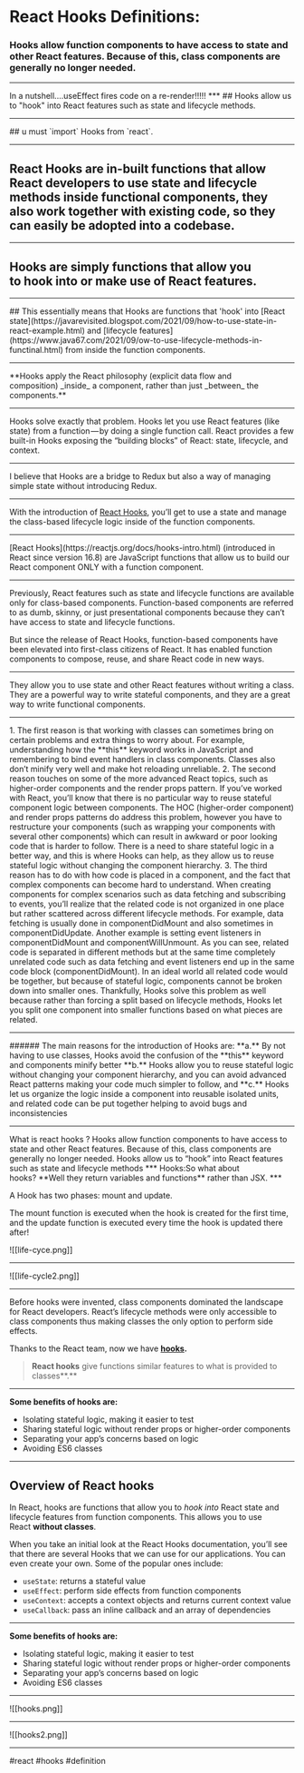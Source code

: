 # React Hooks Definitions:
### Hooks allow function components to have access to state and other React features. Because of this, class components are generally no longer needed.
<hr>
In a nutshell....useEffect fires code on a re-render!!!!!
***
## Hooks allow us to "hook" into React features such as state and lifecycle methods.
<hr>
## u must `import` Hooks from `react`.
<hr>

## React Hooks are in-built functions that allow React developers to use state and lifecycle methods inside functional components, they also work together with existing code, so they can easily be adopted into a codebase.
<hr>

## Hooks are simply functions that allow you to **hook into** or **make use of** React features.
<hr>
## This essentially means that Hooks are functions that 'hook' into [React state](https://javarevisited.blogspot.com/2021/09/how-to-use-state-in-react-example.html) and [lifecycle features](https://www.java67.com/2021/09/ow-to-use-lifecycle-methods-in-functinal.html) from inside the function components.
<hr>
**Hooks apply the React philosophy (explicit data flow and composition) _inside_ a component, rather than just _between_ the components.**
<hr>
Hooks solve exactly that problem. Hooks let you use React features (like state) from a function — by doing a single function call. React provides a few built-in Hooks exposing the “building blocks” of React: state, lifecycle, and context.
<hr>
I believe that Hooks are a bridge to Redux but also a way of managing simple state without introducing Redux.
<hr>

With the introduction of [React Hooks](https://reactjs.org/docs/hooks-intro.html), you’ll get to use a state and manage the class-based lifecycle logic inside of the function components.
<hr>
[React Hooks](https://reactjs.org/docs/hooks-intro.html) (introduced in React since version 16.8) are JavaScript functions that allow us to build our React component ONLY with a function component.
<hr>
Previously, React features such as state and lifecycle functions are available only for class-based components. Function-based components are referred to as dumb, skinny, or just presentational components because they can’t have access to state and lifecycle functions.

But since the release of React Hooks, function-based components have been elevated into first-class citizens of React. It has enabled function components to compose, reuse, and share React code in new ways.
<hr>
They allow you to use state and other React features without writing a class. They are a powerful way to write stateful components, and they are a great way to write functional components.
<hr>
1.  The first reason is that working with classes can sometimes bring on certain problems and extra things to worry about. For example, understanding how the **this** keyword works in JavaScript and remembering to bind event handlers in class components. Classes also don’t minify very well and make hot reloading unreliable.
2.  The second reason touches on some of the more advanced React topics, such as higher-order components and the render props pattern. If you’ve worked with React, you’ll know that there is no particular way to reuse stateful component logic between components. The HOC (higher-order component) and render props patterns do address this problem, however you have to restructure your components (such as wrapping your components with several other components) which can result in awkward or poor looking code that is harder to follow. There is a need to share stateful logic in a better way, and this is where Hooks can help, as they allow us to reuse stateful logic without changing the component hierarchy.
3.  The third reason has to do with how code is placed in a component, and the fact that complex components can become hard to understand. When creating components for complex scenarios such as data fetching and subscribing to events, you’ll realize that the related code is not organized in one place but rather scattered across different lifecycle methods. For example, data fetching is usually done in componentDidMount and also sometimes in componentDidUpdate. Another example is setting event listeners in componentDidMount and componentWillUnmount. As you can see, related code is separated in different methods but at the same time completely unrelated code such as data fetching and event listeners end up in the same code block (componentDidMount). In an ideal world all related code would be together, but because of stateful logic, components cannot be broken down into smaller ones. Thankfully, Hooks solve this problem as well because rather than forcing a split based on lifecycle methods, Hooks let you split one component into smaller functions based on what pieces are related.
<hr>
###### The main reasons for the introduction of Hooks are: **a.** By not having to use classes, Hooks avoid the confusion of the **this** keyword and components minify better **b.** Hooks allow you to reuse stateful logic without changing your component hierarchy, and you can avoid advanced React patterns making your code much simpler to follow, and **c.** Hooks let us organize the logic inside a component into reusable isolated units, and related code can be put together helping to avoid bugs and inconsistencies
<hr>
What is react hooks ? Hooks allow function components to have access to state and other React features. Because of this, class components are generally no longer needed. Hooks allow us to “hook” into React features such as state and lifecycle methods
***
Hooks:So what about hooks? **Well they return variables and functions** rather than JSX.
***

A Hook has two phases: mount and update.

The mount function is executed when the hook is created for the first time, and the update function is executed every time the hook is updated there after!

![[life-cyce.png]]

***
![[life-cycle2.png]]
***

Before hooks were invented, class components dominated the landscape for React developers. React’s lifecycle methods were only accessible to class components thus making classes the only option to perform side effects.

Thanks to the React team, now we have [**hooks**](https://reactjs.org/docs/hooks-intro.html)**.**

> **React hooks** give functions similar features to what is provided to classes**.**


***
**Some benefits of hooks are:**

-   Isolating stateful logic, making it easier to test
-   Sharing stateful logic without render props or higher-order components
-   Separating your app’s concerns based on logic
-   Avoiding ES6 classes
***
## Overview of React hooks

In React, hooks are functions that allow you to _hook into_ React state and lifecycle features from function components. This allows you to use React **without classes**.

When you take an initial look at the React Hooks documentation, you’ll see that there are several Hooks that we can use for our applications. You can even create your own. Some of the popular ones include:

-   `useState`: returns a stateful value
-   `useEffect`: perform side effects from function components
-   `useContext`: accepts a context objects and returns current context value
-   `useCallback`: pass an inline callback and an array of dependencies

>

***
**Some benefits of hooks are:**

-   Isolating stateful logic, making it easier to test
-   Sharing stateful logic without render props or higher-order components
-   Separating your app’s concerns based on logic
-   Avoiding ES6 classes
***
![[hooks.png]]
***
![[hooks2.png]]
***

#react #hooks
#definition 
